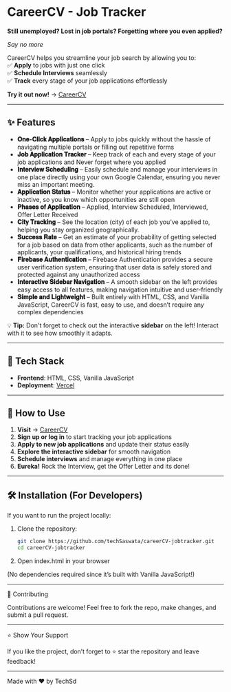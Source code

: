 # CareerCV - Job Tracker  

**Still unemployed? Lost in job portals? Forgetting where you even applied?**  

_Say no more_  

CareerCV helps you streamline your job search by allowing you to:  
✅ **Apply** to jobs with just one click  
✅ **Schedule Interviews** seamlessly  
✅ **Track** every stage of your job applications effortlessly  

**Try it out now!** → [CareerCV](https://careercv.vercel.app)  

---

## ✨ Features  

- **𝐎𝐧𝐞-𝐂𝐥𝐢𝐜𝐤 𝐀𝐩𝐩𝐥𝐢𝐜𝐚𝐭𝐢𝐨𝐧𝐬** – Apply to jobs quickly without the hassle of navigating multiple portals or filling out repetitive forms  
- **𝐉𝐨𝐛 𝐀𝐩𝐩𝐥𝐢𝐜𝐚𝐭𝐢𝐨𝐧 𝐓𝐫𝐚𝐜𝐤𝐞𝐫** – Keep track of each and every stage of your job applications and Never forget where you applied  
- **𝐈𝐧𝐭𝐞𝐫𝐯𝐢𝐞𝐰 𝐒𝐜𝐡𝐞𝐝𝐮𝐥𝐢𝐧𝐠** – Easily schedule and manage your interviews in one place directly using your own Google Calendar, ensuring you never miss an important meeting.  
- **𝐀𝐩𝐩𝐥𝐢𝐜𝐚𝐭𝐢𝐨𝐧 𝐒𝐭𝐚𝐭𝐮𝐬** – Monitor whether your applications are active or inactive, so you know which opportunities are still open
- **𝐏𝐡𝐚𝐬𝐞𝐬 𝐨𝐟 𝐀𝐩𝐩𝐥𝐢𝐜𝐚𝐭𝐢𝐨𝐧** – Applied, Interview Scheduled, Interviewed, Offer Letter Received
- **𝐂𝐢𝐭𝐲 𝐓𝐫𝐚𝐜𝐤𝐢𝐧𝐠** – See the location (city) of each job you’ve applied to, helping you stay organized geographically.
- **𝐒𝐮𝐜𝐜𝐞𝐬𝐬 𝐑𝐚𝐭𝐞** – Get an estimate of your probability of getting selected for a job based on data from other applicants, such as the number of applicants, your qualifications, and historical hiring trends
- **𝐅𝐢𝐫𝐞𝐛𝐚𝐬𝐞 𝐀𝐮𝐭𝐡𝐞𝐧𝐭𝐢𝐜𝐚𝐭𝐢𝐨𝐧** –  Firebase Authentication provides a secure user verification system, ensuring that user data is safely stored and protected against any unauthorized access
- **𝐈𝐧𝐭𝐞𝐫𝐚𝐜𝐭𝐢𝐯𝐞 𝐒𝐢𝐝𝐞𝐛𝐚𝐫 𝐍𝐚𝐯𝐢𝐠𝐚𝐭𝐢𝐨𝐧** – A smooth sidebar on the left provides easy access to all features, making navigation intuitive and user-friendly
- **𝐒𝐢𝐦𝐩𝐥𝐞 𝐚𝐧𝐝 𝐋𝐢𝐠𝐡𝐭𝐰𝐞𝐢𝐠𝐡𝐭** – Built entirely with HTML, CSS, and Vanilla JavaScript, CareerCV is fast, easy to use, and doesn’t require any complex dependencies  

💡 **Tip:** Don't forget to check out the interactive **sidebar** on the left! Interact with it to see how smoothly it adapts.  

---

## 🔧 Tech Stack  

- **Frontend**: HTML, CSS, Vanilla JavaScript  
- **Deployment**: [Vercel](https://careercv.vercel.app)  

---

## 🎯 How to Use  

1. **Visit** → [CareerCV](https://careercv.vercel.app)  
2. **Sign up or log in** to start tracking your job applications  
3. **Apply to new job applications** and update their status easily 
4. **Explore the interactive sidebar** for smooth navigation   
5. **Schedule interviews** and manage everything in one place
6. **Eureka!** Rock the Interview, get the Offer Letter and its done!

---

## 🛠️ Installation (For Developers)  

If you want to run the project locally:  

1. Clone the repository:  
   ```bash
   git clone https://github.com/techSaswata/careerCV-jobtracker.git
   cd careerCV-jobtracker

2. Open index.html in your browser

(No dependencies required since it’s built with Vanilla JavaScript!)

---

🤝 Contributing

Contributions are welcome! Feel free to fork the repo, make changes, and submit a pull request.

---

⭐ Show Your Support

If you like the project, don’t forget to ⭐ star the repository and leave feedback!

---

Made with ❤️ by TechSd